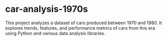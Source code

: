 # car-analysis-1970s
This project analyzes a dataset of cars produced between 1970 and 1980. It explores trends, features, and performance metrics of cars from this era using Python and various data analysis libraries.
